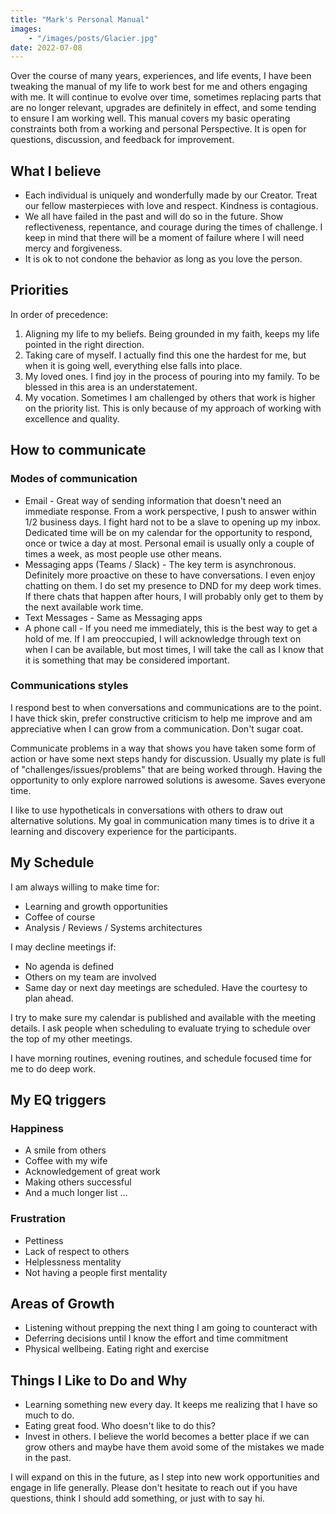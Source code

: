 ```yaml
---
title: "Mark's Personal Manual"
images:
    - "/images/posts/Glacier.jpg"
date: 2022-07-08
---
```

Over the course of many years, experiences, and life events, I have been tweaking the manual of my life to work best for me and others engaging with me.  It will continue to evolve over time, sometimes replacing parts that are no longer relevant, upgrades are definitely in effect, and some tending to ensure I am working well. This manual covers my basic operating constraints both from a working and personal Perspective. It is open for questions, discussion, and feedback for improvement.

## What I believe
* Each individual is uniquely and wonderfully made by our Creator.  Treat our fellow masterpieces with love and respect.  Kindness is contagious.
* We all have failed in the past and will do so in the future.  Show reflectiveness, repentance, and courage during the times of challenge.  I keep in mind that there will be a moment of failure where I will need mercy and forgiveness.
* It is ok to not condone the behavior as long as you love the person.  
 
## Priorities
In order of precedence:
1. Aligning my life to my beliefs. Being grounded in my faith, keeps my life pointed in the right direction.
2. Taking care of myself. I actually find this one the hardest for me, but when it is going well, everything else falls into place.
3. My loved ones.  I find joy in the process of pouring into my family.  To be blessed in this area is an understatement.
4. My vocation.  Sometimes I am challenged by others that work is higher on the priority list.  This is only because of my approach of working with excellence and quality. 

## How to communicate
### Modes of communication
* Email - Great way of sending information that doesn't need an immediate response.  From a work perspective, I push to answer within 1/2 business days.  I fight hard not to be a slave to opening up my inbox.  Dedicated time will be on my calendar for the opportunity to respond, once or twice a day at most.  Personal email is usually only a couple of times a week, as most people use other means.
* Messaging apps (Teams / Slack) - The key term is asynchronous.  Definitely more proactive on these to have conversations.  I even enjoy chatting on them. I do set my presence to DND for my deep work times.  If there chats that happen after hours, I will probably only get to them by the next available work time.
* Text Messages - Same as Messaging apps
* A phone call - If you need me immediately, this is the best way to get a hold of me.  If I am preoccupied, I will acknowledge through text on when I can be available, but most times, I will take the call as I know that it is something that may be considered important.

### Communications styles
I respond best to when conversations and communications are to the point.  I have thick skin, prefer constructive criticism to help me improve and am appreciative when I can grow from a communication. Don't sugar coat.

Communicate problems in a way that shows you have taken some form of action or have some next steps handy for discussion.  Usually my plate is full of "challenges/issues/problems" that are being worked through.  Having the opportunity to only explore narrowed solutions is awesome.  Saves everyone time.

I like to use hypotheticals in conversations with others to draw out alternative solutions.  My goal in communication many times is to drive it a learning and discovery experience for the participants.

## My Schedule
I am always willing to make time for:
* Learning and growth opportunities
* Coffee of course
* Analysis / Reviews / Systems architectures

I may decline meetings if:
* No agenda is defined
* Others on my team are involved
* Same day or next day meetings are scheduled.  Have the courtesy to plan ahead.

I try to make sure my calendar is published and available with the meeting details.  I ask people when scheduling to evaluate trying to schedule over the top of my other meetings.

I have morning routines, evening routines, and schedule focused time for me to do deep work.  

## My EQ triggers
### Happiness
* A smile from others
* Coffee with my wife
* Acknowledgement of great work
* Making others successful
* And a much longer list ...

### Frustration
* Pettiness
* Lack of respect to others
* Helplessness mentality
* Not having a people first mentality

## Areas of Growth
* Listening without prepping the next thing I am going to counteract with
* Deferring decisions until I know the effort and time commitment
* Physical wellbeing.  Eating right and exercise

## Things I Like to Do and Why
* Learning something new every day.  It keeps me realizing that I have so much to do.
* Eating great food.  Who doesn't like to do this?
* Invest in others.  I believe the world becomes a better place if we can grow others and maybe have them avoid some of the mistakes we made in the past.

I will expand on this in the future, as I step into new work opportunities and engage in life generally.  Please don't hesitate to reach out if you have questions, think I should add something, or just with to say hi.


